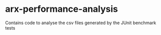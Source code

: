 # arx-performance-analysis
Contains code to analyse the csv files generated by the JUnit benchmark tests
